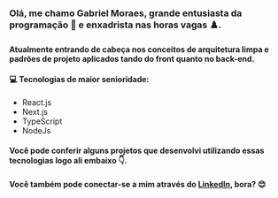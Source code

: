 ### Olá, me chamo Gabriel Moraes, grande entusiasta da programação :game_die: e enxadrista nas horas vagas :chess_pawn:. 

#### Atualmente entrando de cabeça nos conceitos de arquitetura limpa e padrões de projeto aplicados tando do front quanto no back-end.


#### :computer: Tecnologias de maior senioridade:

* React.js
* Next.js
* TypeScript
* NodeJs


#### Você pode conferir alguns projetos que desenvolvi utilizando essas tecnologias logo ali embaixo :point_down:.

#### Você também pode conectar-se a mim através do [LinkedIn](https://www.linkedin.com/in/gabriel-moraes-5572b2145/), bora? :blush:

